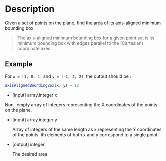 # Description

Given a set of points on the plane, find the area of its axis-aligned minimum bounding box.

> The axis-aligned minimum bounding box for a given point set is its minimum bounding box with edges parallel to the (Cartesian) coordinate axes.

## Example

For `x = [1, 0, 4]` and `y = [-1, 2, 2]`, the output should be :

```javascript
axisAlignedBoundingBox(x, y) = 12
```

- [input] array.integer x

Non -empty array of integers representing the X coordinates of the points on the plane.

- [input] array.integer y

  Array of integers of the same length as x representing the Y coordinates of the points. ith elements of both x and y correspond to a single point.

- [output] integer

  The desired area.
